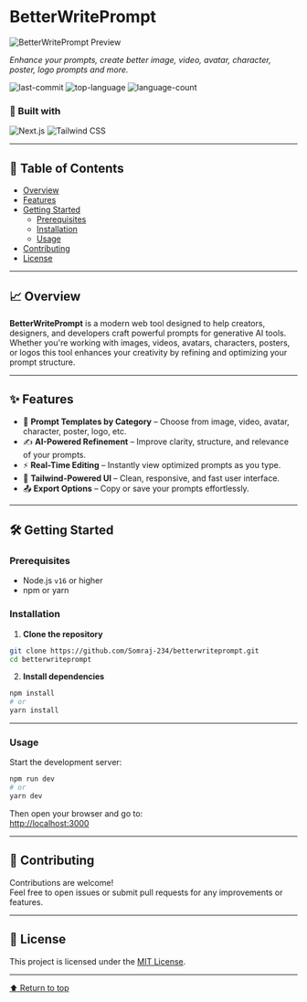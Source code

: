 # BetterWritePrompt

![BetterWritePrompt Preview](./public/og-image.png)

*Enhance your prompts, create better image, video, avatar, character, poster, logo prompts and more.*

![last-commit](https://img.shields.io/github/last-commit/Somraj-234/betterwriteprompt?style=flat&logo=git&logoColor=white&color=0080ff)
![top-language](https://img.shields.io/github/languages/top/Somraj-234/betterwriteprompt?style=flat&color=0080ff)
![language-count](https://img.shields.io/github/languages/count/Somraj-234/betterwriteprompt?style=flat&color=0080ff)

### 🚀 Built with

![Next.js](https://img.shields.io/badge/Next.js-000000.svg?style=flat&logo=Next.js&logoColor=white)
![Tailwind CSS](https://img.shields.io/badge/Tailwind_CSS-38B2AC.svg?style=flat&logo=tailwind-css&logoColor=white)

---

## 📌 Table of Contents

- [Overview](#overview)
- [Features](#features)
- [Getting Started](#getting-started)
  - [Prerequisites](#prerequisites)
  - [Installation](#installation)
  - [Usage](#usage)
- [Contributing](#contributing)
- [License](#license)

---

## 📈 Overview

**BetterWritePrompt** is a modern web tool designed to help creators, designers, and developers craft powerful prompts for generative AI tools. Whether you're working with images, videos, avatars, characters, posters, or logos this tool enhances your creativity by refining and optimizing your prompt structure.

---

## ✨ Features

- 🧠 **Prompt Templates by Category** – Choose from image, video, avatar, character, poster, logo, etc.
- ✍️ **AI-Powered Refinement** – Improve clarity, structure, and relevance of your prompts.
- ⚡ **Real-Time Editing** – Instantly view optimized prompts as you type.
- 🎨 **Tailwind-Powered UI** – Clean, responsive, and fast user interface.
- 📤 **Export Options** – Copy or save your prompts effortlessly.

---

## 🛠 Getting Started

### Prerequisites

- Node.js `v16` or higher
- npm or yarn

### Installation

1. **Clone the repository**

```bash
git clone https://github.com/Somraj-234/betterwriteprompt.git
cd betterwriteprompt
```

2. **Install dependencies**

```bash
npm install
# or
yarn install
```

---

### Usage

Start the development server:

```bash
npm run dev
# or
yarn dev
```

Then open your browser and go to:  
[http://localhost:3000](http://localhost:3000)

---

## 🤝 Contributing

Contributions are welcome!  
Feel free to open issues or submit pull requests for any improvements or features.

---

## 📄 License

This project is licensed under the [MIT License](LICENSE).

---

[⬆ Return to top](#betterwriteprompt)
